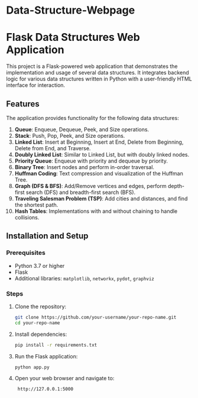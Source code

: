 # Data-Structure-Webpage

# Flask Data Structures Web Application

This project is a Flask-powered web application that demonstrates the implementation and usage of several data structures. It integrates backend logic for various data structures written in Python with a user-friendly HTML interface for interaction.

## Features

The application provides functionality for the following data structures:

1. **Queue**: Enqueue, Dequeue, Peek, and Size operations.
2. **Stack**: Push, Pop, Peek, and Size operations.
3. **Linked List**: Insert at Beginning, Insert at End, Delete from Beginning, Delete from End, and Traverse.
4. **Doubly Linked List**: Similar to Linked List, but with doubly linked nodes.
5. **Priority Queue**: Enqueue with priority and dequeue by priority.
6. **Binary Tree**: Insert nodes and perform in-order traversal.
7. **Huffman Coding**: Text compression and visualization of the Huffman Tree.
8. **Graph (DFS & BFS)**: Add/Remove vertices and edges, perform depth-first search (DFS) and breadth-first search (BFS).
9. **Traveling Salesman Problem (TSP)**: Add cities and distances, and find the shortest path.
10. **Hash Tables**: Implementations with and without chaining to handle collisions.

## Installation and Setup

### Prerequisites
- Python 3.7 or higher
- Flask
- Additional libraries: `matplotlib`, `networkx`, `pydot`, `graphviz`

### Steps

1. Clone the repository:
   ```bash
   git clone https://github.com/your-username/your-repo-name.git
   cd your-repo-name

2. Install dependencies:
   ```bash
   pip install -r requirements.txt

3. Run the Flask application:
   ```bash
   python app.py

4. Open your web browser and navigate to:
   ```bash
    http://127.0.0.1:5000
    
